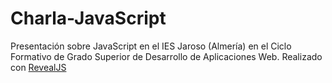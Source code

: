 # Charla-JavaScript

Presentación sobre JavaScript en el IES Jaroso (Almería) en el Ciclo Formativo de Grado Superior de Desarrollo de Aplicaciones Web. Realizado con [RevealJS](https://github.com/hakimel/reveal.js) 
